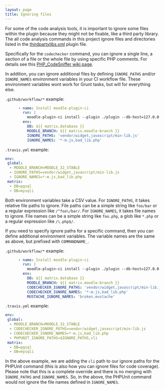 ```yaml
---
layout: page
title: Ignoring files
---
```


For some of the code analysis tools, it is important to ignore some files within the plugin because they might not be
fixable, like a third party library.  The all code analysis commands in this project ignore files and directories
listed in the [thirdpartylibs.xml](https://docs.moodle.org/dev/Plugin_files#thirdpartylibs.xml) plugin file.

Specifically for the `codechecker` command, you can ignore a single line, a section of a file or the whole file by
using specific PHP comments.  For details see this
[PHP_CodeSniffer wiki page](https://github.com/squizlabs/PHP_CodeSniffer/wiki/Advanced-Usage).

In addition, you can ignore additional files by defining `IGNORE_PATHS` and/or `IGNORE_NAMES` environment variables
in your CI workflow file.  These environment variables wont work for Grunt tasks, but will for everything else.

`.github/workflow/*` example:

<!-- {% raw %} -->
```yaml
      - name: Install moodle-plugin-ci
        run: |
          moodle-plugin-ci install --plugin ./plugin --db-host=127.0.0.1
        env:
          DB: ${{ matrix.database }}
          MOODLE_BRANCH: ${{ matrix.moodle-branch }}
          IGNORE_PATHS: 'vendor/widget,javascript/min-lib.js'
          IGNORE_NAMES: '*-m.js,bad_lib.php'
```
<!-- {% endraw %} -->

`.travis.yml` example:

```yaml
env:
 global:
  - MOODLE_BRANCH=MOODLE_32_STABLE
  - IGNORE_PATHS=vendor/widget,javascript/min-lib.js
  - IGNORE_NAMES=*-m.js,bad_lib.php
 matrix:
  - DB=pgsql
  - DB=mysqli
```

Both environment variables take a CSV value.  For `IGNORE_PATHS`, it takes relative file paths to ignore.  File paths
can be a simple string like `foo/bar` or a regular expression like `/^foo\/bar/`.  For `IGNORE_NAMES`, it takes
file names to ignore.  File names can be a simple string like `foo.php`, a glob like `*.php` or a regular expression
like `/\.php$/`.

If you need to specify ignore paths for a specific command, then you can define additional environment variables.  The
variable names are the same as above, but prefixed with `COMMANDNAME_`.

`.github/workflow/*` example:

<!-- {% raw %} -->
```yaml
      - name: Install moodle-plugin-ci
        run: |
          moodle-plugin-ci install --plugin ./plugin --db-host=127.0.0.1
        env:
          DB: ${{ matrix.database }}
          MOODLE_BRANCH: ${{ matrix.moodle-branch }}
          CODECHECKER_IGNORE_PATHS: 'vendor/widget,javascript/min-lib.js'
          CODECHECKER_IGNORE_NAMES: '*-m.js,bad_lib.php'
          MUSTACHE_IGNORE_NAMES: 'broken.mustache'
```
<!-- {% endraw %} -->

`.travis.yml` example:

```yaml
env:
 global:
  - MOODLE_BRANCH=MOODLE_32_STABLE
  - CODECHECKER_IGNORE_PATHS=vendor/widget,javascript/min-lib.js
  - CODECHECKER_IGNORE_NAMES=*-m.js,bad_lib.php
  - PHPUNIT_IGNORE_PATHS=$IGNORE_PATHS,cli
 matrix:
  - DB=pgsql
  - DB=mysqli
```

In the above example, we are adding the `cli` path to our ignore paths for the PHPUnit command (this is also how you
can ignore files for code coverage).  Please note that this is a complete override and there is no merging with
`IGNORE_PATHS` and `IGNORE_NAMES`.  So, in the above, the PHPUnit command would not ignore the file names
defined in `IGNORE_NAMES`.

